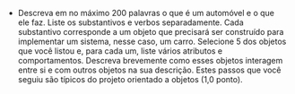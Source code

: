 - Descreva em no máximo 200 palavras o que é um automóvel e o que ele faz. Liste os
substantivos e verbos separadamente. Cada substantivo corresponde a um objeto que precisará
ser construído para implementar um sistema, nesse caso, um carro. Selecione 5 dos objetos que
você listou e, para cada um, liste vários atributos e comportamentos. Descreva brevemente como
esses objetos interagem entre si e com outros objetos na sua descrição. Estes passos que você
seguiu são típicos do projeto orientado a objetos (1,0 ponto).
